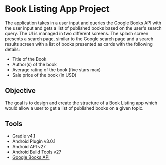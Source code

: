 Book Listing App Project
=========================

The application takes in a user input and queries the Google Books API with the user input and gets a list of published books 
based on the user's search query. The UI is managed in two different screens. The splash screen presents a search page, 
similar to the Google search page and a search results screen with a list of books presented as cards with the following 
details:
* Title of the Book
* Author(s) of the book
* Average rating of the book (five stars max)
* Sale price of the book (in USD)


Objective
---------

The goal is to design and create the structure of a Book Listing app which would allow a user to get a list of published books 
on a given topic.

Tools
----

* Gradle v4.1
* Android Plugin v3.0.1
* Android API v27
* Android Build Tools v27
* [Google Books API](https://developers.google.com/books/)

